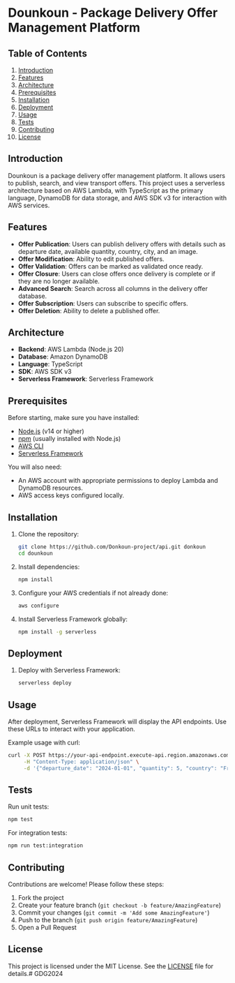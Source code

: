 # Dounkoun - Package Delivery Offer Management Platform

## Table of Contents

1. [Introduction](#introduction)
2. [Features](#features)
3. [Architecture](#architecture)
4. [Prerequisites](#prerequisites)
5. [Installation](#installation)
6. [Deployment](#deployment)
7. [Usage](#usage)
8. [Tests](#tests)
9. [Contributing](#contributing)
10. [License](#license)

## Introduction

Dounkoun is a package delivery offer management platform. It allows users to publish, search, and view transport offers. This project uses a serverless architecture based on AWS Lambda, with TypeScript as the primary language, DynamoDB for data storage, and AWS SDK v3 for interaction with AWS services.

## Features

- **Offer Publication**: Users can publish delivery offers with details such as departure date, available quantity, country, city, and an image.
- **Offer Modification**: Ability to edit published offers.
- **Offer Validation**: Offers can be marked as validated once ready.
- **Offer Closure**: Users can close offers once delivery is complete or if they are no longer available.
- **Advanced Search**: Search across all columns in the delivery offer database.
- **Offer Subscription**: Users can subscribe to specific offers.
- **Offer Deletion**: Ability to delete a published offer.

## Architecture

- **Backend**: AWS Lambda (Node.js 20)
- **Database**: Amazon DynamoDB
- **Language**: TypeScript
- **SDK**: AWS SDK v3
- **Serverless Framework**: Serverless Framework

## Prerequisites

Before starting, make sure you have installed:

- [Node.js](https://nodejs.org/) (v14 or higher)
- [npm](https://www.npmjs.com/) (usually installed with Node.js)
- [AWS CLI](https://aws.amazon.com/cli/)
- [Serverless Framework](https://www.serverless.com/)

You will also need:

- An AWS account with appropriate permissions to deploy Lambda and DynamoDB resources.
- AWS access keys configured locally.

## Installation

1. Clone the repository:

   ```bash
   git clone https://github.com/Donkoun-project/api.git donkoun
   cd dounkoun
   ```

2. Install dependencies:

   ```bash
   npm install
   ```

3. Configure your AWS credentials if not already done:
   ```bash
   aws configure
   ```

4. Install Serverless Framework globally:
   ```bash
   npm install -g serverless
   ```

## Deployment

1. Deploy with Serverless Framework:
   ```bash
   serverless deploy
   ```

## Usage

After deployment, Serverless Framework will display the API endpoints. Use these URLs to interact with your application.

Example usage with curl:

```bash
curl -X POST https://your-api-endpoint.execute-api.region.amazonaws.com/dev/offers \
     -H "Content-Type: application/json" \
     -d '{"departure_date": "2024-01-01", "quantity": 5, "country": "France", "city": "Paris"}'
```

## Tests

Run unit tests:

```bash
npm test
```

For integration tests:

```bash
npm run test:integration
```

## Contributing

Contributions are welcome! Please follow these steps:

1. Fork the project
2. Create your feature branch (`git checkout -b feature/AmazingFeature`)
3. Commit your changes (`git commit -m 'Add some AmazingFeature'`)
4. Push to the branch (`git push origin feature/AmazingFeature`)
5. Open a Pull Request

## License

This project is licensed under the MIT License. See the [LICENSE](LICENSE) file for details.# GDG2024
